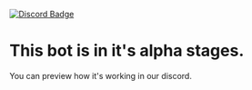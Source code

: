 [![Discord Badge](https://discordapp.com/api/guilds/320565396711276545/embed.png)](https://discord.io/thericefields)

# This bot is in it's alpha stages.
You can preview how it's working in our discord.

